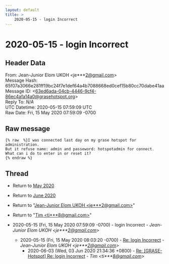 ```yaml
---
layout: default
title: >
    2020-05-15 - login Incorrect
---
```


# 2020-05-15 - login Incorrect

## Header Data

From: Jean-Junior Elom UKOH \<je***2@gmail.com\><br>
Message Hash: 65f07a3066e281ff19bc24f7e1def64a4b7088668ed0cef15b80cc70dabe41aa<br>
Message ID: \<63ed6ada-04cb-4446-9cf4-86ec4afa14a0@grasehotspot.org\><br>
Reply To: _N/A_<br>
UTC Datetime: 2020-05-15 07:59:09 UTC<br>
Raw Date: Fri, 15 May 2020 07:59:09 -0700<br>

## Raw message

```
{% raw  %}I was connected last day on my grase hotspot for administration.
But it refuse name: admin and passeword: hotspotadmin for connect.
What can i do to enter in or reset it?
{% endraw %}
```

## Thread

+ Return to [May 2020](/archive/2020/05)
+ Return to [June 2020](/archive/2020/06)

+ Return to "[Jean-Junior Elom UKOH <je***2<span>@</span>gmail.com>](/authors/je___2_at_gmail_com)"
+ Return to "[Tim <ti***8<span>@</span>gmail.com>](/authors/ti___8_at_gmail_com)"

+ 2020-05-15 (Fri, 15 May 2020 07:59:09 -0700) - login Incorrect - _Jean-Junior Elom UKOH \<je***2@gmail.com\>_
  + 2020-05-15 (Fri, 15 May 2020 08:03:20 -0700) - [Re: login Incorrect](/archive/2020/05/202b6a2d00327ada679241ca7ee3747ae2c667300762775369db3eb68e211728) - _Jean-Junior Elom UKOH \<je***2@gmail.com\>_
    + 2020-06-03 (Wed, 03 Jun 2020 21:34:36 +0800) - [Re: [GRASE-Hotspot] Re: login Incorrect](/archive/2020/06/2548720de829a303bc45097200786e8977fb7b3c1f42158615b29c6ae9f0991b) - _Tim \<ti***8@gmail.com\>_

